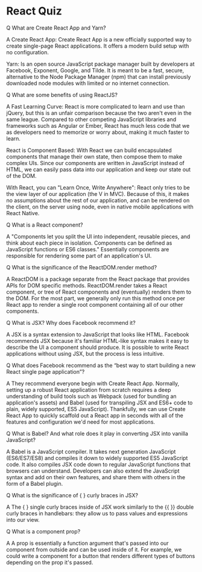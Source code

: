 # React Quiz

Q What are Create React App and Yarn?

A Create React App: Create React App is a new officially supported way to create single-page React applications. It offers a modern build setup with no configuration.

Yarn: Is an open source JavaScript package manager built by developers at Facebook, Exponent, Google, and Tilde. It is meant to be a fast, secure, alternative to the Node Package Manager (npm) that can install previously downloaded node modules with limited or no internet connection.

Q What are some benefits of using ReactJS?

A Fast Learning Curve: React is more complicated to learn and use than jQuery, but this is an unfair comparison because the two aren't even in the same league. Compared to other competing JavaScript libraries and frameworks such as Angular or Ember, React has much less code that we as developers need to memorize or worry about, making it much faster to learn.

React is Component Based: With React we can build encapsulated components that manage their own state, then compose them to make complex UIs. Since our components are written in JavaScript instead of HTML, we can easily pass data into our application and keep our state out of the DOM.

With React, you can "Learn Once, Write Anywhere": React only tries to be the view layer of our application (the V in MVC). Because of this, it makes no assumptions about the rest of our application, and can be rendered on the client, on the server using node, even in native mobile applications with React Native.

Q What is a React component?

A "Components let you split the UI into independent, reusable pieces, and think about each piece in isolation. Components can be defined as JavaScript functions or ES6 classes." Essentially components are responsible for rendering some part of an application's UI.

Q What is the significance of the ReactDOM.render method?

A ReactDOM is a package separate from the React package that provides APIs for DOM specific methods. ReactDOM.render takes a React component, or tree of React components and (eventually) renders them to the DOM. For the most part, we generally only run this method once per React app to render a single root component containing all of our other components.

Q What is JSX? Why does Facebook recommend it?

A JSX is a syntax extension to JavaScript that looks like HTML. Facebook recommends JSX because it's familiar HTML-like syntax makes it easy to describe the UI a component should produce. It is possible to write React applications without using JSX, but the process is less intuitive.

Q What does Facebook recommend as the “best way to start building a new React single page application”?

A They recommend everyone begin with Create React App. Normally, setting up a robust React application from scratch requires a deep understanding of build tools such as Webpack (used for bundling an application's assets) and Babel (used for transpiling JSX and ES6+ code to plain, widely supported, ES5 JavaScript). Thankfully, we can use Create React App to quickly scaffold  out a React app in seconds with all of the features and configuration we'd need for most applications.

Q What is Babel? And what role does it play in converting JSX into vanilla JavaScript?

A Babel is a JavaScript compiler. It takes next generation JavaScript (ES6/ES7/ES8) and compiles it down to widely supported ES5 JavaScript code. It also compiles JSX code down to regular JavaScript functions that browsers can understand. Developers can also extend the JavaScript syntax and add on their own features, and share them with others in the form of a Babel plugin.

Q What is the significance of { } curly braces in JSX?

A The { } single curly braces inside of JSX work similarly to the {{ }} double curly braces in handlebars: they allow us to pass values and expressions into our view.

Q What is a component prop?

A A prop is essentially a function argument that's passed into our component from outside and can be used inside of it. For example, we could write a component for a button that renders different types of buttons depending on the prop it's passed.